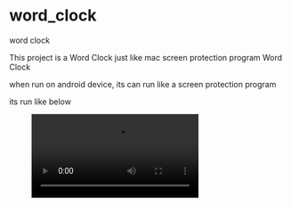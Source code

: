 # word_clock

word clock

This project is a Word Clock just like mac screen protection program Word Clock

when run on android device, its can run like a screen protection program

its run like below

<figure class="video_container">
    <video id="video" controls="true" allowfullscreen="true">
        <source id="mp4" src="word_clock.mp4" type="video/mp4">
    </video>
</figure>
